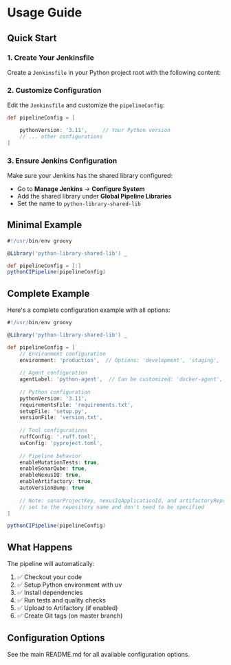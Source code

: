 # Usage Guide

## Quick Start

### 1. Create Your Jenkinsfile

Create a `Jenkinsfile` in your Python project root with the following content:

### 2. Customize Configuration

Edit the `Jenkinsfile` and customize the `pipelineConfig`:

```groovy
def pipelineConfig = [

    pythonVersion: '3.11',     // Your Python version
    // ... other configurations
]
```

### 3. Ensure Jenkins Configuration

Make sure your Jenkins has the shared library configured:
- Go to **Manage Jenkins** → **Configure System**
- Add the shared library under **Global Pipeline Libraries**
- Set the name to `python-library-shared-lib`

## Minimal Example

```groovy
#!/usr/bin/env groovy

@Library('python-library-shared-lib') _

def pipelineConfig = [:]
pythonCIPipeline(pipelineConfig)
```

## Complete Example

Here's a complete configuration example with all options:

```groovy
#!/usr/bin/env groovy

@Library('python-library-shared-lib') _

def pipelineConfig = [
    // Environment configuration
    environment: 'production',  // Options: 'development', 'staging', 'production'
    
    // Agent configuration
    agentLabel: 'python-agent',  // Can be customized: 'docker-agent', 'ubuntu-agent', etc.
    
    // Python configuration
    pythonVersion: '3.11',
    requirementsFile: 'requirements.txt',
    setupFile: 'setup.py',
    versionFile: 'version.txt',
    
    // Tool configurations
    ruffConfig: '.ruff.toml',
    uvConfig: 'pyproject.toml',
    
    // Pipeline behavior
    enableMutationTests: true,
    enableSonarQube: true,
    enableNexusIQ: true,
    enableArtifactory: true,
    autoVersionBump: true
    
    // Note: sonarProjectKey, nexusIqApplicationId, and artifactoryRepo are automatically
    // set to the repository name and don't need to be specified
]

pythonCIPipeline(pipelineConfig)
```

## What Happens

The pipeline will automatically:
1. ✅ Checkout your code
2. ✅ Setup Python environment with uv
3. ✅ Install dependencies
4. ✅ Run tests and quality checks
5. ✅ Upload to Artifactory (if enabled)
6. ✅ Create Git tags (on master branch)

## Configuration Options

See the main README.md for all available configuration options. 